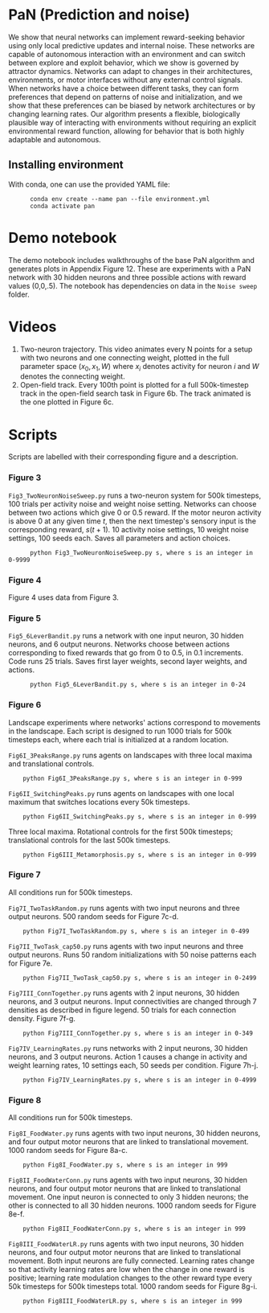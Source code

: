 # PaN (Prediction and noise)
We show that neural networks can implement reward-seeking behavior using only local predictive updates and internal noise. These networks are capable of autonomous interaction with an environment and can switch between explore and exploit behavior, which we show is governed by attractor dynamics. Networks can adapt to changes in their architectures, environments, or motor interfaces without any external control signals. When networks have a choice between different tasks, they can form preferences that depend on patterns of noise and initialization, and we show that these preferences can be biased by network architectures or by changing learning rates. Our algorithm presents a flexible, biologically plausible way of interacting with environments without requiring an explicit environmental reward function, allowing for behavior that is both highly adaptable and autonomous.

## Installing environment
With conda, one can use the provided YAML file:

          conda env create --name pan --file environment.yml
          conda activate pan

# Demo notebook
The demo notebook includes walkthroughs of the base PaN algorithm and generates plots in Appendix Figure 12. These are experiments with a PaN network with 30 hidden neurons and three possible actions with reward values (0,0,.5). The notebook has dependencies on data in the `Noise sweep` folder.

# Videos

1. Two-neuron trajectory. This video animates every N points for a setup with two neurons and one connecting weight, plotted in the full parameter space $(x_0, x_1, W)$ where $x_i$ denotes activity for neuron $i$ and $W$ denotes the connecting weight.
2. Open-field track. Every 100th point is plotted for a full 500k-timestep track in the open-field search task in Figure 6b. The track animated is the one plotted in Figure 6c.

# Scripts
Scripts are labelled with their corresponding figure and a description. 

### Figure 3
`Fig3_TwoNeuronNoiseSweep.py` runs a two-neuron system for 500k timesteps, 100 trials per activity noise and weight noise setting. Networks can choose between two actions which give 0 or 0.5 reward. If the motor neuron activity is above 0 at any given time $t$, then the next timestep's sensory input is the corresponding reward, $s(t+1)$. 10 activity noise settings, 10 weight noise settings, 100 seeds each. Saves all parameters and action choices.
          
          python Fig3_TwoNeuronNoiseSweep.py s, where s is an integer in 0-9999
          
### Figure 4
Figure 4 uses data from Figure 3.

### Figure 5
`Fig5_6LeverBandit.py` runs a network with one input neuron, 30 hidden neurons, and 6 output neurons. Networks choose between actions corresponding to fixed rewards that go from 0 to 0.5, in 0.1 increments. Code runs 25 trials. Saves first layer weights, second layer weights, and actions.
          
          python Fig5_6LeverBandit.py s, where s is an integer in 0-24
          
### Figure 6
Landscape experiments where networks' actions correspond to movements in the landscape. Each script is designed to run 1000 trials for 500k timesteps each, where each trial is initialized at a random location.
       
`Fig6I_3PeaksRange.py` runs agents on landscapes with three local maxima and translational controls.

        python Fig6I_3PeaksRange.py s, where s is an integer in 0-999
        
`Fig6II_SwitchingPeaks.py` runs agents on landscapes with one local maximum that switches locations every 50k timesteps.

        python Fig6II_SwitchingPeaks.py s, where s is an integer in 0-999
        
Three local maxima. Rotational controls for the first 500k timesteps; translational controls for the last 500k timesteps.

        python Fig6III_Metamorphosis.py s, where s is an integer in 0-999
          
### Figure 7
All conditions run for 500k timesteps.

`Fig7I_TwoTaskRandom.py` runs agents with two input neurons and three output neurons. 500 random seeds for Figure 7c-d.
        
        python Fig7I_TwoTaskRandom.py s, where s is an integer in 0-499

`Fig7II_TwoTask_cap50.py` runs agents with two input neurons and three output neurons. Runs 50 random initializations with 50 noise patterns each for Figure 7e.

        python Fig7II_TwoTask_cap50.py s, where s is an integer in 0-2499

`Fig7III_ConnTogether.py` runs agents with 2 input neurons, 30 hidden neurons, and 3 output neurons. Input connectivities are changed through 7 densities as described in figure legend. 50 trials for each connection density. Figure 7f-g.

        python Fig7III_ConnTogether.py s, where s is an integer in 0-349

`Fig7IV_LearningRates.py` runs networks with 2 input neurons, 30 hidden neurons, and 3 output neurons. Action 1 causes a change in activity and weight learning rates, 10 settings each, 50 seeds per condition. Figure 7h-j.

        python Fig7IV_LearningRates.py s, where s is an integer in 0-4999
          
### Figure 8

All conditions run for 500k timesteps.

`Fig8I_FoodWater.py` runs agents with two input neurons, 30 hidden neurons, and four output motor neurons that are linked to translational movement. 1000 random seeds for Figure 8a-c.
        
        python Fig8I_FoodWater.py s, where s is an integer in 999

`Fig8II_FoodWaterConn.py` runs agents with two input neurons, 30 hidden neurons, and four output motor neurons that are linked to translational movement. One input neuron is connected to only 3 hidden neurons; the other is connected to all 30 hidden neurons. 1000 random seeds for Figure 8e-f.
        
        python Fig8II_FoodWaterConn.py s, where s is an integer in 999

`Fig8III_FoodWaterLR.py` runs agents with two input neurons, 30 hidden neurons, and four output motor neurons that are linked to translational movement. Both input neurons are fully connected. Learning rates change so that activity learning rates are low when the change in one reward is positive; learning rate modulation changes to the other reward type every 50k timesteps for 500k timesteps total. 1000 random seeds for Figure 8g-i.
        
        python Fig8III_FoodWaterLR.py s, where s is an integer in 999

